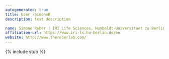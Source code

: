 ```yaml
---
autogenerated: true
title: User ›SimoneR
description: test description

name: Simone Reber | IRI Life Sciences, Humboldt-Universitaet zu Berlin
affiliation-url: https://www.iri-ls.hu-berlin.de/en
website: http://www.thereberlab.com/
---
```

{% include stub %}

